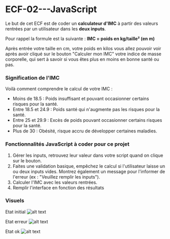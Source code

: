 # ECF-02---JavaScript

Le but de cet ECF est de coder un **calculateur d'IMC** à partir des valeurs rentrées par un utilisateur dans les **deux inputs**.

Pour rappel la formule est la suivante : **IMC = poids en kg/taille² (en m)**

Après entrée votre taille en cm, votre poids en kilos vous allez pouvoir voir après avoir cliqué sur le bouton "Calculer mon IMC" votre indice de masse corporelle, qui sert à savoir si vous êtes plus en moins en bonne santé ou pas.

  

### Signification de l'IMC

Voilà comment comprendre le calcul de votre IMC :

 - Moins de 18.5 : Poids insuffisant et pouvant occasionner certains
   risques pour la santé.
 - Entre 18.5 et 24.9 : Poids santé qui n'augmente pas les risques pour
   la santé.  
 - Entre 25 et 29.9 : Excès de poids pouvant occasionner certains
   risques pour la santé.
 - Plus de 30 : Obésité, risque accru de développer certaines maladies.

### Fonctionnalités JavaScript à coder pour ce projet

  

1. Gérer les inputs, retrouvez leur valeur dans votre script quand on clique sur le bouton.
2. Faites une validation basique, empêchez le calcul si l'utilisateur laisse un ou deux inputs vides. Montrez également un message pour l'informer de l'erreur (ex : "Veuillez remplir les inputs").
3. Calculer l'IMC avec les valeurs rentrées.
4. Remplir l'interface en fonction des résultats


### Visuels

Etat initial
![alt text](https://alainmerucci.fr/projets-acs/ECF/inital.png)

Etat erreur
![alt text](https://alainmerucci.fr/projets-acs/ECF/error.png)

Etat ok
![alt text](https://alainmerucci.fr/projets-acs/ECF/ok.png)